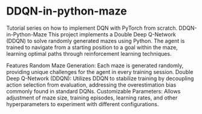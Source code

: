 # DDQN-in-python-maze
Tutorial series on how to implement DQN with PyTorch from scratch.
DDQN-in-Python-Maze
This project implements a Double Deep Q-Network (DDQN) to solve randomly generated mazes using Python. The agent is trained to navigate from a starting position to a goal within the maze, learning optimal paths through reinforcement learning techniques.

Features
Random Maze Generation: Each maze is generated randomly, providing unique challenges for the agent in every training session.
Double Deep Q-Network (DDQN): Utilizes DDQN to stabilize training by decoupling action selection from evaluation, addressing the overestimation bias commonly found in standard DQNs.
Customizable Parameters: Allows adjustment of maze size, training episodes, learning rates, and other hyperparameters to experiment with different configurations.
